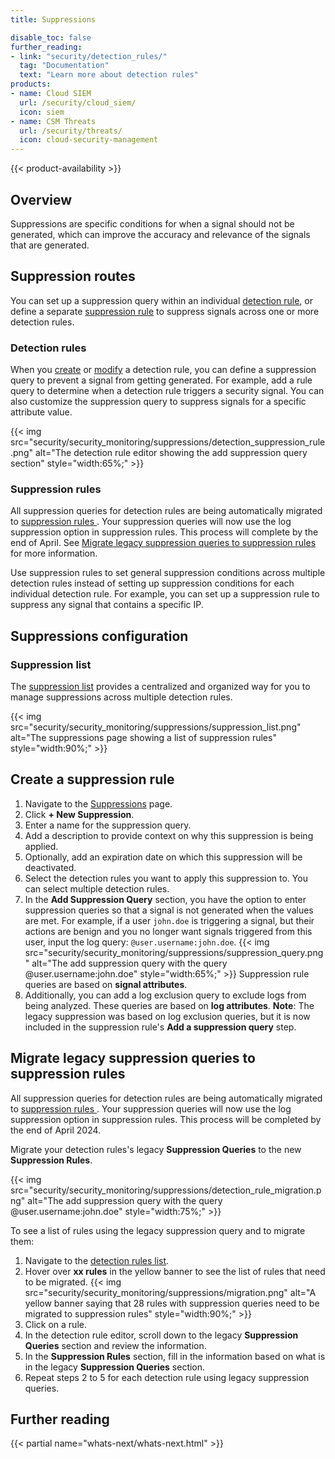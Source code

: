 ```yaml
---
title: Suppressions

disable_toc: false
further_reading:
- link: "security/detection_rules/"
  tag: "Documentation"
  text: "Learn more about detection rules"
products:
- name: Cloud SIEM
  url: /security/cloud_siem/
  icon: siem
- name: CSM Threats
  url: /security/threats/
  icon: cloud-security-management
---
```


{{< product-availability >}}

## Overview

Suppressions are specific conditions for when a signal should not be generated, which can improve the accuracy and relevance of the signals that are generated.

## Suppression routes

You can set up a suppression query within an individual [detection rule](#detection-rules), or define a separate [suppression rule](#suppression-rules) to suppress signals across one or more detection rules.

### Detection rules

When you [create][1] or [modify][2] a detection rule, you can define a suppression query to prevent a signal from getting generated. For example, add a rule query to determine when a detection rule triggers a security signal. You can also customize the suppression query to suppress signals for a specific attribute value.

{{< img src="security/security_monitoring/suppressions/detection_suppression_rule.png" alt="The detection rule editor showing the add suppression query section" style="width:65%;" >}}

### Suppression rules

<div class="alert alert-warning"> All suppression queries for detection rules are being automatically migrated to <a href="https://docs.datadoghq.com/security/suppressions/"> suppression rules </a>. Your suppression queries will now use the log suppression option in suppression rules. This process will complete by the end of April. See <a href="https://docs.datadoghq.com/security/suppressions/#migrate-legacy-suppression-queries-to-suppression-rules">Migrate legacy suppression queries to suppression rules</a> for more information. </div>

Use suppression rules to set general suppression conditions across multiple detection rules instead of setting up suppression conditions for each individual detection rule. For example, you can set up a suppression rule to suppress any signal that contains a specific IP.

## Suppressions configuration

### Suppression list

The [suppression list][3] provides a centralized and organized way for you to manage suppressions across multiple detection rules.

{{< img src="security/security_monitoring/suppressions/suppression_list.png" alt="The suppressions page showing a list of suppression rules" style="width:90%;" >}}

## Create a suppression rule

1. Navigate to the [Suppressions][3] page.
1. Click **+ New Suppression**.
1. Enter a name for the suppression query.
1. Add a description to provide context on why this suppression is being applied.
1. Optionally, add an expiration date on which this suppression will be deactivated.
1. Select the detection rules you want to apply this suppression to. You can select multiple detection rules.
1. In the **Add Suppression Query** section, you have the option to enter suppression queries so that a signal is not generated when the values are met. For example, if a user `john.doe` is triggering a signal, but their actions are benign and you no longer want signals triggered from this user, input the log query: `@user.username:john.doe`.
{{< img src="security/security_monitoring/suppressions/suppression_query.png" alt="The add suppression query with the query @user.username:john.doe" style="width:65%;" >}}
  Suppression rule queries are based on **signal attributes**.
1. Additionally, you can add a log exclusion query to exclude logs from being analyzed. These queries are based on **log attributes**. **Note**: The legacy suppression was based on log exclusion queries, but it is now included in the suppression rule's **Add a suppression query** step.

## Migrate legacy suppression queries to suppression rules

<div class="alert alert-warning"> All suppression queries for detection rules are being automatically migrated to <a href="https://docs.datadoghq.com/security/suppressions/"> suppression rules </a>. Your suppression queries will now use the log suppression option in suppression rules. This process will be completed by the end of April 2024.</div>

Migrate your detection rules's legacy **Suppression Queries** to the new **Suppression Rules**.

{{< img src="security/security_monitoring/suppressions/detection_rule_migration.png" alt="The add suppression query with the query @user.username:john.doe" style="width:75%;" >}}

To see a list of rules using the legacy suppression query and to migrate them:
1. Navigate to the [detection rules list][4].
1. Hover over **xx rules** in the yellow banner to see the list of rules that need to be migrated.
    {{< img src="security/security_monitoring/suppressions/migration.png" alt="A yellow banner saying that 28 rules with suppression queries need to be migrated to suppression rules" style="width:90%;" >}}
1. Click on a rule.
1. In the detection rule editor, scroll down to the legacy **Suppression Queries** section and review the information.
1. In the **Suppression Rules** section, fill in the information based on what is in the legacy **Suppression Queries** section.
1. Repeat steps 2 to 5 for each detection rule using legacy suppression queries.

## Further reading

{{< partial name="whats-next/whats-next.html" >}}

[1]: https://app.datadoghq.com/security/configuration/siem/rules/new
[2]: /security/detection_rules/
[3]: https://app.datadoghq.com/security/configuration/suppressions
[4]: https://app.datadoghq.com/security/rules
[5]: /logs/explorer/facets/#log-side-panel

